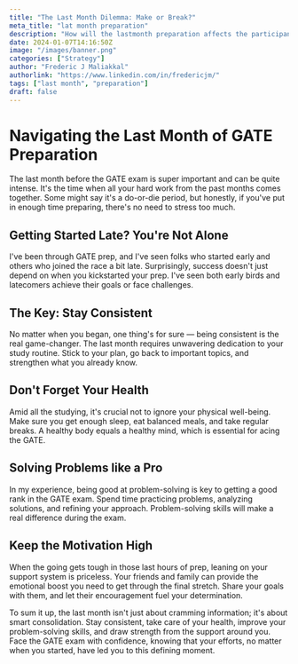 ```yaml
---
title: "The Last Month Dilemma: Make or Break?"
meta_title: "lat month preparation"
description: "How will the lastmonth preparation affects the participants"
date: 2024-01-07T14:16:50Z
image: "/images/banner.png"
categories: ["Strategy"]
author: "Frederic J Maliakkal"
authorlink: "https://www.linkedin.com/in/fredericjm/"
tags: ["last month", "preparation"]
draft: false
---
```


# Navigating the Last Month of GATE Preparation

The last month before the GATE exam is super important and can be quite intense. It's the time when all your hard work from the past months comes together. Some might say it's a do-or-die period, but honestly, if you've put in enough time preparing, there's no need to stress too much.

## Getting Started Late? You're Not Alone

I've been through GATE prep, and I've seen folks who started early and others who joined the race a bit late. Surprisingly, success doesn't just depend on when you kickstarted your prep. I've seen both early birds and latecomers achieve their goals or face challenges.

## The Key: Stay Consistent

No matter when you began, one thing's for sure — being consistent is the real game-changer. The last month requires unwavering dedication to your study routine. Stick to your plan, go back to important topics, and strengthen what you already know.

## Don't Forget Your Health

Amid all the studying, it's crucial not to ignore your physical well-being. Make sure you get enough sleep, eat balanced meals, and take regular breaks. A healthy body equals a healthy mind, which is essential for acing the GATE.

## Solving Problems like a Pro

In my experience, being good at problem-solving is key to getting a good rank in the GATE exam. Spend time practicing problems, analyzing solutions, and refining your approach. Problem-solving skills will make a real difference during the exam.

## Keep the Motivation High

When the going gets tough in those last hours of prep, leaning on your support system is priceless. Your friends and family can provide the emotional boost you need to get through the final stretch. Share your goals with them, and let their encouragement fuel your determination.

To sum it up, the last month isn't just about cramming information; it's about smart consolidation. Stay consistent, take care of your health, improve your problem-solving skills, and draw strength from the support around you. Face the GATE exam with confidence, knowing that your efforts, no matter when you started, have led you to this defining moment.
